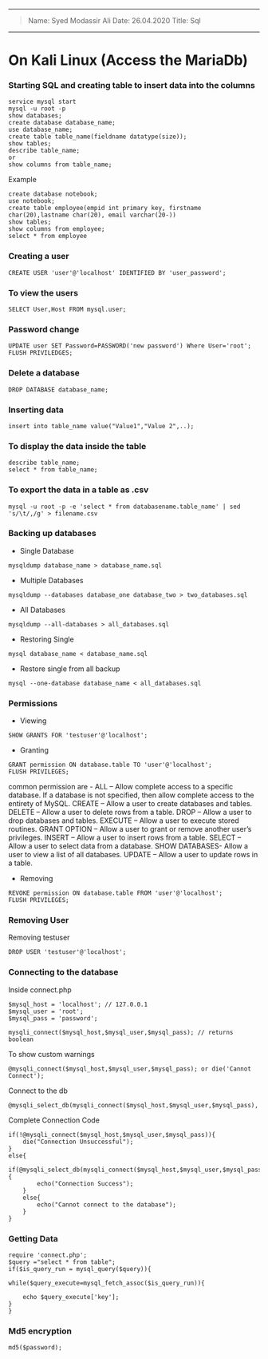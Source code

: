 ----
> Name: Syed Modassir Ali
> Date: 26.04.2020
> Title: Sql 
----

# On Kali Linux (Access the MariaDb)

### Starting SQL and creating table to insert data into the columns
```
service mysql start
mysql -u root -p
show databases;
create database database_name;
use database_name;
create table table_name(fieldname datatype(size));
show tables;
describe table_name;
or
show columns from table_name;
```
Example
```
create database notebook;
use notebook;
create table employee(empid int primary key, firstname char(20),lastname char(20), email varchar(20-))
show tables;
show columns from employee; 
select * from employee
```

### Creating a user
```
CREATE USER 'user'@'localhost' IDENTIFIED BY 'user_password';
```

### To view the users
```
SELECT User,Host FROM mysql.user;
```

### Password change
```
UPDATE user SET Password=PASSWORD('new password') Where User='root'; FLUSH PRIVILEDGES;
```

### Delete a database
```
DROP DATABASE database_name;
```

### Inserting data
```
insert into table_name value("Value1","Value 2",..);
```

### To display the data inside the table
```
describe table_name;
select * from table_name;
```

### To export the data in a table as .csv
```
mysql -u root -p -e 'select * from databasename.table_name' | sed 's/\t/,/g' > filename.csv
```
### Backing up databases

- Single Database
```
mysqldump database_name > database_name.sql
```

- Multiple Databases
```
mysqldump --databases database_one database_two > two_databases.sql
```

- All Databases
```
mysqldump --all-databases > all_databases.sql
```

- Restoring Single
```
mysql database_name < database_name.sql
```

- Restore single from all backup 
```
mysql --one-database database_name < all_databases.sql
```

### Permissions

- Viewing 
```
SHOW GRANTS FOR 'testuser'@'localhost';
```

- Granting
```
GRANT permission ON database.table TO 'user'@'localhost';
FLUSH PRIVILEGES;
```
common permission are - 
    ALL – Allow complete access to a specific database. If a database is not specified, then allow complete access to the entirety of MySQL.
    CREATE – Allow a user to create databases and tables.
    DELETE – Allow a user to delete rows from a table.
    DROP – Allow a user to drop databases and tables.
    EXECUTE – Allow a user to execute stored routines.
    GRANT OPTION – Allow a user to grant or remove another user’s privileges.
    INSERT – Allow a user to insert rows from a table.
    SELECT – Allow a user to select data from a database.
    SHOW DATABASES- Allow a user to view a list of all databases.
    UPDATE – Allow a user to update rows in a table.

- Removing
```
REVOKE permission ON database.table FROM 'user'@'localhost';
FLUSH PRIVILEGES;
```

### Removing User

Removing testuser
```
DROP USER 'testuser'@'localhost';
```

### Connecting to the database

Inside connect.php

```
$mysql_host = 'localhost'; // 127.0.0.1
$mysql_user = 'root';
$mysql_pass = 'password';

mysqli_connect($mysql_host,$mysql_user,$mysql_pass); // returns boolean
```
To show custom warnings
```
@mysqli_connect($mysql_host,$mysql_user,$mysql_pass); or die('Cannot Connect');
```

Connect to the db
```
@mysqli_select_db(mysqli_connect($mysql_host,$mysql_user,$mysql_pass),'database_name'); 
```

Complete Connection Code
```
if(!@mysqli_connect($mysql_host,$mysql_user,$mysql_pass)){
    die("Connection Unsuccessful");
}
else{
    if(@mysqli_select_db(mysqli_connect($mysql_host,$mysql_user,$mysql_pass),'database_name')){
        echo("Connection Success");
    }
    else{
        echo("Cannot connect to the database");
    }
}
```

### Getting Data

```
require 'connect.php';
$query ="select * from table";
if($is_query_run = mysql_query($query)){

while($query_execute=mysql_fetch_assoc($is_query_run)){

    echo $query_execute['key'];
}
}
```

### Md5 encryption

```
md5($password);
```
